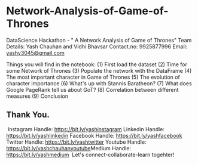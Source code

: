 # Network-Analysis-of-Game-of-Thrones
DataScience Hackathon - " A Network Analysis of Game of Thrones" 
Team Details: Yash Chauhan and Vidhi Bhavsar 
Contact.no: 9925877996 
Email: yashy3045@gmail.com  

Things you will find in the notebook:
(1) First load the dataset 
(2) Time for some Network of Thrones 
(3) Populate the network with the DataFrame 
(4) The most important character in Game of Thrones 
(5) The evolution of character importance 
(6) What's up with Stannis Baratheon? 
(7) What does Google PageRank tell us about GoT? 
(8) Correlation between different measures 
(9) Conclusion

## Thank You. 
​
Instagram Handle: https://bit.ly/yashinstagram
​
Linkedin Handle: https://bit.ly/yashlinkedin
​
Facebook Handle: https://bit.ly/yashfacebook
​
Twitter Handle: https://bit.ly/yashtwitter
​
Youtube Handle: https://bit.ly/yashchauhanyoutube
​
Medium Handle: https://bit.ly/yashmedium
​
Let's connect-collaborate-learn togehter!
